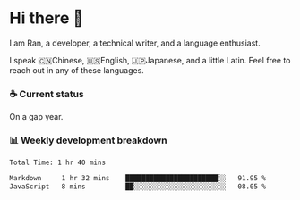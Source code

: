 # Hi there 👋

I am Ran, a developer, a technical writer, and a language enthusiast.

I speak 🇨🇳Chinese, 🇺🇸English, 🇯🇵Japanese, and a little Latin. Feel free to reach out in any of these languages.

<!-- [LinkedIn]() | [Twitter]() | [📧]() -->

### ☕ Current status

On a gap year.

### 📊 Weekly development breakdown

<!--START_SECTION:waka-->

```txt
Total Time: 1 hr 40 mins

Markdown     1 hr 32 mins    ███████████████████████░░   91.95 %
JavaScript   8 mins          ██░░░░░░░░░░░░░░░░░░░░░░░   08.05 %
```

<!--END_SECTION:waka-->
